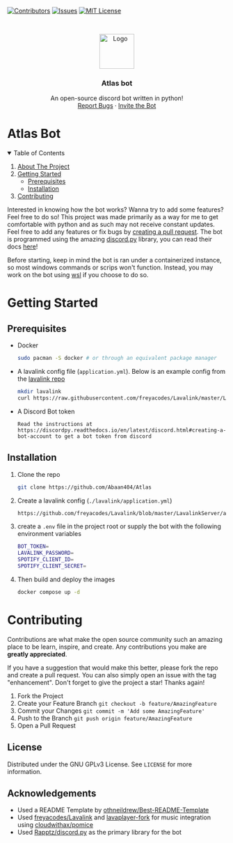 [![Contributors][contributors-shield]][contributors-url]
[![Issues][issues-shield]][issues-url]
[![MIT License][license-shield]][license-url]

<br />
<p align="center">
  <a href="https://discord.com/api/oauth2/authorize?client_id=733548474699743262&permissions=8&scope=bot">
    <img src="https://cdn.discordapp.com/avatars/733548474699743262/090ef3221d920226e3f56ddfc947a8d8.webp" alt="Logo" width="80" height="80">
  </a>

  <h3 align="center"><b>Atlas bot</b></h3>

  <p align="center">
    An open-source discord bot written in python!
    <br />
    <a href="https://github.com/Abaan404/Atlas/issues">Report Bugs</a>
    ·
    <a href="https://discord.com/oauth2/authorize?client_id=733548474699743262&permissions=1513962695871&scope=bot">Invite the Bot</a>
  </p>
</p>

# Atlas Bot

<details open="open">
  <summary>Table of Contents</summary>
  <ol>
    <li>
      <a href="#about-the-project">About The Project</a>
    </li>
    <li>
      <a href="#getting-started">Getting Started</a>
      <ul>
        <li><a href="#prerequisites">Prerequisites</a></li>
        <li><a href="#installation">Installation</a></li>
      </ul>
    </li>
    <li><a href="#contributing">Contributing</a></li>
  </ol>
</details>


Interested in knowing how the bot works? Wanna try to add some features? Feel free to do so! This project was made primarily as a way for me to get comfortable with python and as such may not receive constant updates. Feel free to add any features or fix bugs by <a href="#contributing">creating a pull request</a>. The bot is programmed using the amazing [discord.py](https://github.com/Rapptz/discord.py) library, you can read their docs [here](https://discordpy.readthedocs.io/en/stable/)!

Before starting, keep in mind the bot is ran under a containerized instance, so most windows commands or scrips won't function. Instead, you may work on the bot using [wsl](https://docs.microsoft.com/en-us/windows/wsl/install-win10#manual-installation-steps) if you choose to do so.

# Getting Started

## Prerequisites

* Docker
  ```sh
  sudo pacman -S docker # or through an equivalent package manager 
  ```
* A lavalink config file (`application.yml`). Below is an example config from the [lavalink repo](https://github.com/freyacodes/Lavalink)
  ```sh
  mkdir lavalink
  curl https://raw.githubusercontent.com/freyacodes/Lavalink/master/LavalinkServer/application.yml.example > lavalink/application.yml```
* A Discord Bot token
  ```
  Read the instructions at https://discordpy.readthedocs.io/en/latest/discord.html#creating-a-bot-account to get a bot token from discord
  ```
## Installation


1. Clone the repo
   ```sh
   git clone https://github.com/Abaan404/Atlas
   ```
2. Create a lavalink config (`./lavalink/application.yml`)
   ```sh
   https://github.com/freyacodes/Lavalink/blob/master/LavalinkServer/application.yml.example
   ```
3. create a `.env` file in the project root or supply the bot with the following environment variables
   ```sh
   BOT_TOKEN=
   LAVALINK_PASSWORD=
   SPOTIFY_CLIENT_ID=
   SPOTIFY_CLIENT_SECRET=
   ```
4. Then build and deploy the images
   ```sh
   docker compose up -d
   ```
# Contributing

Contributions are what make the open source community such an amazing place to be learn, inspire, and create. Any contributions you make are **greatly appreciated**.

If you have a suggestion that would make this better, please fork the repo and create a pull request. You can also simply open an issue with the tag "enhancement". Don't forget to give the project a star! Thanks again!

1. Fork the Project
2. Create your Feature Branch `git checkout -b feature/AmazingFeature`
3. Commit your Changes `git commit -m 'Add some AmazingFeature'`
4. Push to the Branch `git push origin feature/AmazingFeature`
5. Open a Pull Request

## License

Distributed under the GNU GPLv3 License. See `LICENSE` for more information.

## Acknowledgements
* Used a README Template by [othneildrew/Best-README-Template](https://github.com/othneildrew/Best-README-Template)
* Used [freyacodes/Lavalink](https://github.com/freyacodes/Lavalink) and [lavaplayer-fork](https://github.com/Walkyst/lavaplayer-fork) for music integration using [cloudwithax/pomice](https://github.com/cloudwithax/pomice)
* Used [Rapptz/discord.py](https://github.com/Rapptz/discord.py) as the primary library for the bot

[contributors-shield]: https://img.shields.io/github/contributors/Abaan404/Atlas.svg?style=for-the-badge
[contributors-url]: https://github.com/Abaan404/Atlas/graphs/contributors
[issues-shield]: https://img.shields.io/github/issues/Abaan404/Atlas.svg?style=for-the-badge
[issues-url]: https://github.com/Abaan404/Atlas/issues
[license-shield]: https://img.shields.io/github/license/Abaan404/Atlas.svg?style=for-the-badge
[license-url]: https://github.com/Abaan404/Atlas/blob/master/LICENSE.txt